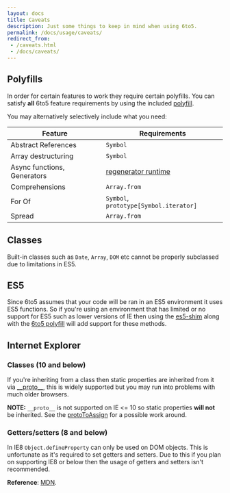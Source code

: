 ```yaml
---
layout: docs
title: Caveats
description: Just some things to keep in mind when using 6to5.
permalink: /docs/usage/caveats/
redirect_from:
 - /caveats.html
 - /docs/caveats/
---
```


## Polyfills

In order for certain features to work they require certain polyfills. You can
satisfy **all** 6to5 feature requirements by using the included
[polyfill](/docs/usage/polyfill).

You may alternatively selectively include what you need:

| Feature                     | Requirements                                                                          |
| --------------------------- | ------------------------------------------------------------------------------------- |
| Abstract References         | `Symbol`                                                                              |
| Array destructuring         | `Symbol`                                                                             |
| Async functions, Generators | [regenerator runtime](https://github.com/facebook/regenerator/blob/master/runtime.js) |
| Comprehensions              | `Array.from`                                                                          |
| For Of                      | `Symbol`, `prototype[Symbol.iterator]`                                                |
| Spread                      | `Array.from`                                                                          |

## Classes

Built-in classes such as `Date`, `Array`, `DOM` etc cannot be properly subclassed
due to limitations in ES5.

## ES5

Since 6to5 assumes that your code will be ran in an ES5 environment it uses ES5
functions. So if you're using an environment that has limited or no support for
ES5 such as lower versions of IE then using the
[es5-shim](https://github.com/es-shims/es5-shim) along with the
[6to5 polyfill](/docs/usage/polyfill) will add support for these methods.

## Internet Explorer

### Classes (10 and below)

If you're inheriting from a class then static properties are inherited from it
via [\_\_proto\_\_](https://developer.mozilla.org/en-US/docs/Web/JavaScript/Reference/Global_Objects/Object/proto),
this is widely supported but you may run into problems with much older browsers.

**NOTE:** `__proto__` is not supported on IE <= 10 so static properties
**will not** be inherited. See the
[protoToAssign](/docs/usage/transformers#proto-to-assign) for a possible work around.

### Getters/setters (8 and below)

In IE8 `Object.defineProperty` can only be used on DOM objects. This is
unfortunate as it's required to set getters and setters. Due to this if
you plan on supporting IE8 or below then the usage of getters and setters
isn't recommended.

**Reference**: [MDN](https://developer.mozilla.org/en/docs/Web/JavaScript/Reference/Global_Objects/Object/defineProperty#Internet_Explorer_8_specific_notes).
